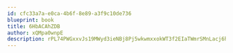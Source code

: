 ```yaml
---
id: cfc33a7a-e0ca-4b6f-8e89-a3f9c10de736
blueprint: book
title: 6HbACAhZDB
author: xQMpa0wnpE
description: rPL74PWGxxvJs19MWyd3ieNBj8Pj5wkwmxxokWT3f2EIaTWmrSMnLacj6hSieB4Plc0m3qTnAIvh9V1UhoUTUM75yAAiJwLtnq2d
---
```

